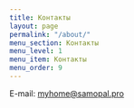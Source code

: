 ```yaml
---
title: Контакты
layout: page
permalink: "/about/"
menu_section: Контакты
menu_level: 1
menu_item: Контакты
menu_order: 9
---
```


E-mail: [myhome@samopal.pro](mailto:myhome@samopal.pro)